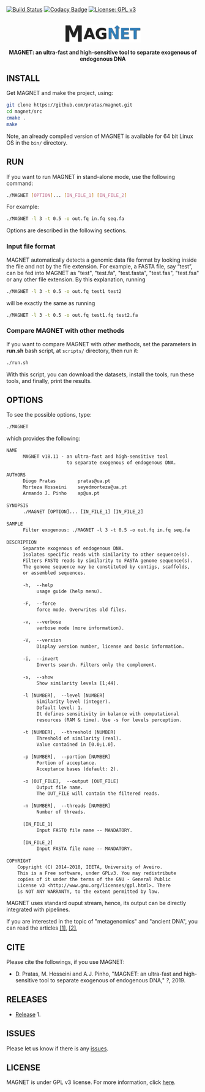[![Build Status](https://travis-ci.org/pratas/magnet.svg?branch=master)](https://travis-ci.org/pratas/magnet)
[![Codacy Badge](https://api.codacy.com/project/badge/Grade/7ea1d2e0376e46d1985d357b6c584dad)](https://www.codacy.com/app/pratas/magnet?utm_source=github.com&amp;utm_medium=referral&amp;utm_content=pratas/magnet&amp;utm_campaign=Badge_Grade)
[![License: GPL v3](https://img.shields.io/badge/License-GPL%20v3-blue.svg)](LICENSE)
<br>&nbsp;
<p align="center">
<img src="imgs/logo.png" alt="MAGNET" width="200" border="0" /></p>
<b><p align="center">MAGNET: an ultra-fast and high-sensitive tool to separate exogenous of endogenous DNA</p></b>

## INSTALL
Get MAGNET and make the project, using:
```bash
git clone https://github.com/pratas/magnet.git
cd magnet/src
cmake .
make
```
Note, an already compiled version of MAGNET is available for 64 bit Linux OS in
the `bin/` directory.


## RUN
If you want to run MAGNET in stand-alone mode, use the following command:
```bash
./MAGNET [OPTION]... [IN_FILE_1] [IN_FILE_2]
```
For example:
```bash
./MAGNET -l 3 -t 0.5 -o out.fq in.fq seq.fa
```
Options are described in the following sections.

### Input file format
MAGNET automatically detects a genomic data file format by looking inside the
file and not by the file extension. For example, a FASTA file, say “test”, can
be fed into MAGNET as "test", "test.fa", "test.fasta", "test.fas", "test.fsa" or
any other file extension. By this explanation, running
```bash
./MAGNET -l 3 -t 0.5 -o out.fq test1 test2
```
will be exactly the same as running
```bash
./MAGNET -l 3 -t 0.5 -o out.fq test1.fq test2.fa
```

### Compare MAGNET with other methods
If you want to compare MAGNET with other methods, set the parameters in 
**run.sh** bash script, at `scripts/` directory, then run it:
```bash
./run.sh
```
With this script, you can download the datasets, install the tools, run these tools, and finally, print the results.


## OPTIONS
To see the possible options, type:
```bash
./MAGNET
```

which provides the following:
```
NAME                                                                     
      MAGNET v18.11 - an ultra-fast and high-sensitive tool              
                      to separate exogenous of endogenous DNA.           
                                                                         
AUTHORS                                                                  
      Diogo Pratas        pratas@ua.pt                                   
      Morteza Hosseini    seyedmorteza@ua.pt                             
      Armando J. Pinho    ap@ua.pt                                       
                                                                         
SYNOPSIS                                                                 
      ./MAGNET [OPTION]... [IN_FILE_1] [IN_FILE_2]                       
                                                                         
SAMPLE                                                                   
      Filter exogenous: ./MAGNET -l 3 -t 0.5 -o out.fq in.fq seq.fa      
                                                                         
DESCRIPTION                                                              
      Separate exogenous of endogenous DNA.                              
      Isolates specific reads with similarity to other sequence(s).      
      Filters FASTQ reads by similarity to FASTA genome sequence(s).     
      The genome sequence may be constituted by contigs, scaffolds,      
      or assembled sequences.                                            
                                                                         
      -h,  --help                                                        
           usage guide (help menu).                                      
                                                                         
      -F,  --force                                                       
           force mode. Overwrites old files.                             
                                                                         
      -v,  --verbose                                                     
           verbose mode (more information).                              
                                                                         
      -V,  --version                                                     
           Display version number, license and basic information.        

      -i,  --invert
           Inverts search. Filters only the complement.

      -s,  --show                                                        
           Show similarity levels [1;44].                               
                                                                         
      -l [NUMBER],  --level [NUMBER]                                     
           Similarity level (integer).                                   
           Default level: 1.                                            
           It defines sensitivity in balance with computational          
           resources (RAM & time). Use -s for levels perception.         
                                                                         
      -t [NUMBER],  --threshold [NUMBER]                                 
           Threshold of similarity (real).                               
           Value contained in [0.0;1.0].                                 
                                                                         
      -p [NUMBER],  --portion [NUMBER]                                   
           Portion of acceptance.                                        
           Acceptance bases (default: 2).                               
                                                                         
      -o [OUT_FILE],  --output [OUT_FILE]                                
           Output file name.                                             
           The OUT_FILE will contain the filtered reads.                 
                                                                         
      -n [NUMBER],  --threads [NUMBER]                                   
           Number of threads.                                            
                                                                         
      [IN_FILE_1]                                                        
           Input FASTQ file name -- MANDATORY.                           
                                                                         
      [IN_FILE_2]                                                        
           Input FASTA file name -- MANDATORY.                           
                                                                         
COPYRIGHT                                                                
    Copyright (C) 2014-2018, IEETA, University of Aveiro.                
    This is a Free software, under GPLv3. You may redistribute           
    copies of it under the terms of the GNU - General Public             
    License v3 <http://www.gnu.org/licenses/gpl.html>. There             
    is NOT ANY WARRANTY, to the extent permitted by law.  
```
MAGNET uses standard ouput stream, hence, its output can be directly integrated
with pipelines.

If you are interested in the topic of "metagenomics" and "ancient DNA", you can read the 
articles [[1]](https://en.wikipedia.org/wiki/Metagenomics),
[[2]](https://en.wikipedia.org/wiki/Ancient_DNA),


## CITE
Please cite the followings, if you use MAGNET: 
* D. Pratas, M. Hosseini and A.J. Pinho, "MAGNET: an ultra-fast and high-sensitive tool to separate exogenous of endogenous DNA,"
*?*, 2019.


## RELEASES
* [Release](https://github.com/pratas/magnet/releases) 1.


## ISSUES
Please let us know if there is any 
[issues](https://github.com/pratas/magnet/issues).


## LICENSE
MAGNET is under GPL v3 license. For more information, click 
[here](http://www.gnu.org/licenses/gpl-3.0.html).
